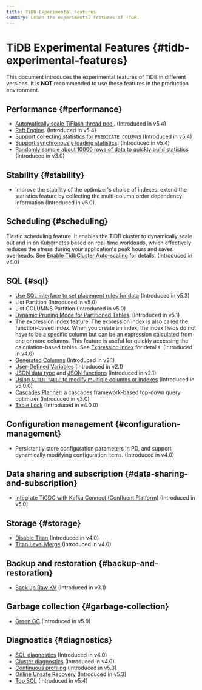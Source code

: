 ```yaml
---
title: TiDB Experimental Features
summary: Learn the experimental features of TiDB.
---
```


# TiDB Experimental Features {#tidb-experimental-features}

This document introduces the experimental features of TiDB in different versions. It is **NOT** recommended to use these features in the production environment.

## Performance {#performance}

-   [Automatically scale TiFlash thread pool](/tiflash/tiflash-configuration.md). (Introduced in v5.4)
-   [Raft Engine](/tikv-configuration-file.md#raft-engine). (Introduced in v5.4)
-   [Support collecting statistics for `PREDICATE COLUMNS`](/statistics.md#collect-statistics-on-some-columns) (Introduced in v5.4)
-   [Support synchronously loading statistics](/statistics.md#load-statistics). (Introduced in v5.4)
-   [Randomly sample about 10000 rows of data to quickly build statistics](/system-variables.md#tidb_enable_fast_analyze) (Introduced in v3.0)

## Stability {#stability}

-   Improve the stability of the optimizer's choice of indexes: extend the statistics feature by collecting the multi-column order dependency information (Introduced in v5.0).

## Scheduling {#scheduling}

Elastic scheduling feature. It enables the TiDB cluster to dynamically scale out and in on Kubernetes based on real-time workloads, which effectively reduces the stress during your application's peak hours and saves overheads. See [Enable TidbCluster Auto-scaling](https://docs.pingcap.com/tidb-in-kubernetes/stable/enable-tidb-cluster-auto-scaling) for details. (Introduced in v4.0)

## SQL {#sql}

-   [Use SQL interface to set placement rules for data](/placement-rules-in-sql.md) (Introduced in v5.3)
-   List Partition (Introduced in v5.0)
-   List COLUMNS Partition (Introduced in v5.0)
-   [Dynamic Pruning Mode for Partitioned Tables](/partitioned-table.md#dynamic-pruning-mode). (Introduced in v5.1)
-   The expression index feature. The expression index is also called the function-based index. When you create an index, the index fields do not have to be a specific column but can be an expression calculated from one or more columns. This feature is useful for quickly accessing the calculation-based tables. See [Expression index](/sql-statements/sql-statement-create-index.md) for details. (Introduced in v4.0)
-   [Generated Columns](/generated-columns.md) (Introduced in v2.1)
-   [User-Defined Variables](/user-defined-variables.md) (Introduced in v2.1)
-   [JSON data type](/data-type-json.md) and [JSON functions](/functions-and-operators/json-functions.md) (Introduced in v2.1)
-   [Using `ALTER TABLE` to modify multiple columns or indexes](/system-variables.md#tidb_enable_change_multi_schema) (Introduced in v5.0.0)
-   [Cascades Planner](/system-variables.md#tidb_enable_cascades_planner): a cascades framework-based top-down query optimizer (Introduced in v3.0)
-   [Table Lock](/tidb-configuration-file.md#enable-table-lock-new-in-v400) (Introduced in v4.0.0)

## Configuration management {#configuration-management}

-   Persistently store configuration parameters in PD, and support dynamically modifying configuration items. (Introduced in v4.0)

## Data sharing and subscription {#data-sharing-and-subscription}

-   [Integrate TiCDC with Kafka Connect (Confluent Platform)](/ticdc/integrate-confluent-using-ticdc.md) (Introduced in v5.0)

## Storage {#storage}

-   [Disable Titan](/storage-engine/titan-configuration.md#disable-titan-experimental) (Introduced in v4.0)
-   [Titan Level Merge](/storage-engine/titan-configuration.md#level-merge-experimental) (Introduced in v4.0)

## Backup and restoration {#backup-and-restoration}

-   [Back up Raw KV](/br/use-br-command-line-tool.md#back-up-raw-kv-experimental-feature) (Introduced in v3.1)

## Garbage collection {#garbage-collection}

-   [Green GC](/system-variables.md#tidb_gc_scan_lock_mode-new-in-v50) (Introduced in v5.0)

## Diagnostics {#diagnostics}

-   [SQL diagnostics](/information-schema/information-schema-sql-diagnostics.md) (Introduced in v4.0)
-   [Cluster diagnostics](/dashboard/dashboard-diagnostics-access.md) (Introduced in v4.0)
-   [Continuous profiling](/dashboard/continuous-profiling.md) (Introduced in v5.3)
-   [Online Unsafe Recovery](/online-unsafe-recovery.md) (Introduced in v5.3)
-   [Top SQL](/dashboard/top-sql.md) (Introduced in v5.4)
